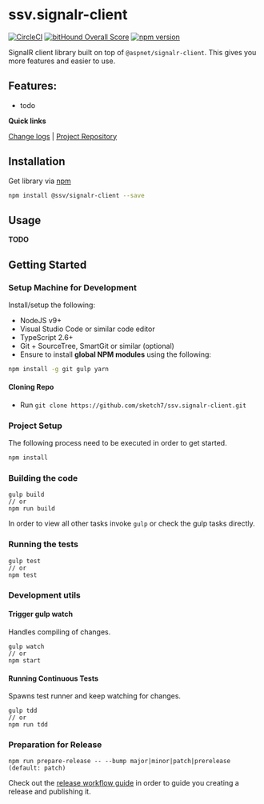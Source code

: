 [projectUri]: https://github.com/sketch7/ssv.signalr-client
[projectGit]: https://github.com/sketch7/ssv.signalr-client.git
[changeLog]: ./CHANGELOG.md
[releaseWorkflowWiki]: ./docs/RELEASE-WORKFLOW.md

[npm]: https://www.npmjs.com

# ssv.signalr-client
[![CircleCI](https://circleci.com/gh/sketch7/ssv.signalr-client.svg?style=shield)](https://circleci.com/gh/sketch7/ssv.signalr-client)
[![bitHound Overall Score](https://www.bithound.io/github/sketch7/ssv.signalr-client/badges/score.svg)](https://www.bithound.io/github/sketch7/ssv.signalr-client)
[![npm version](https://badge.fury.io/js/ssv.signalr-client.svg)](https://badge.fury.io/js/ssv.signalr-client)

SignalR client library built on top of `@aspnet/signalr-client`. This gives you more features and easier to use.

## Features:
* todo 


**Quick links**

[Change logs][changeLog] | [Project Repository][projectUri]

## Installation

Get library via [npm]
```bash
npm install @ssv/signalr-client --save
```

## Usage
**TODO**


## Getting Started

### Setup Machine for Development
Install/setup the following:

- NodeJS v9+
- Visual Studio Code or similar code editor
- TypeScript 2.6+
- Git + SourceTree, SmartGit or similar (optional)
- Ensure to install **global NPM modules** using the following:


```bash
npm install -g git gulp yarn
```


#### Cloning Repo

- Run `git clone https://github.com/sketch7/ssv.signalr-client.git`


### Project Setup
The following process need to be executed in order to get started.

```bash
npm install
```


### Building the code

```
gulp build
// or
npm run build
```
In order to view all other tasks invoke `gulp` or check the gulp tasks directly.

### Running the tests

```
gulp test
// or
npm test
```


### Development utils

#### Trigger gulp watch
Handles compiling of changes.
```
gulp watch
// or
npm start
```


#### Running Continuous Tests
Spawns test runner and keep watching for changes.
```
gulp tdd
// or
npm run tdd
```


### Preparation for Release

```
npm run prepare-release -- --bump major|minor|patch|prerelease (default: patch)
```
Check out the [release workflow guide][releaseWorkflowWiki] in order to guide you creating a release and publishing it.